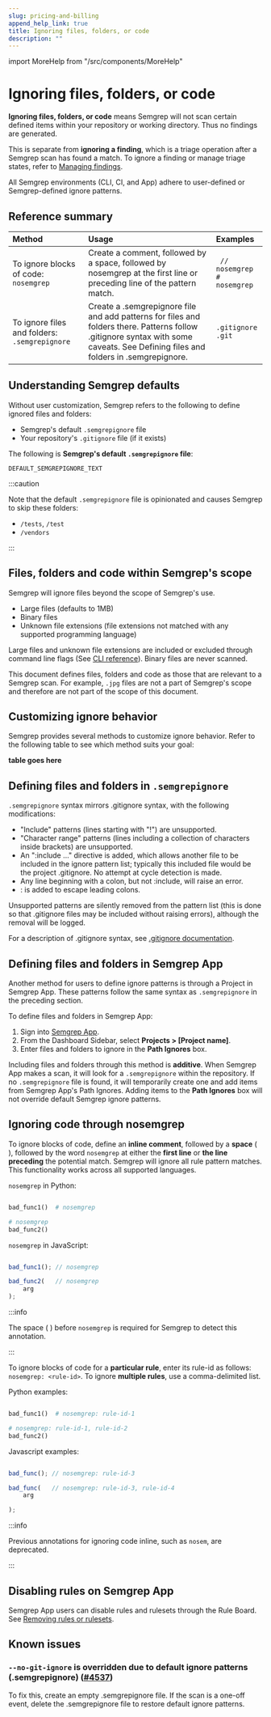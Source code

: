 ```yaml
---
slug: pricing-and-billing
append_help_link: true
title: Ignoring files, folders, or code
description: ""
---
```


import MoreHelp from "/src/components/MoreHelp"


# Ignoring files, folders, or code

**Ignoring files, folders, or code** means Semgrep will not scan certain defined items within your repository or working directory. Thus no findings are generated.

This is separate from **ignoring a finding**, which is a triage operation after a Semgrep scan has found a match. To ignore a finding or manage triage states, refer to [Managing findings](https://semgrep.dev/docs/managing-findings/).

All Semgrep environments (CLI, CI, and App) adhere to user-defined or Semgrep-defined ignore patterns.


## Reference summary

| Method  | Usage    | Examples |
|:--------|:---------|:---------|
| To ignore blocks of code: `nosemgrep` | Create a comment, followed by a space, followed by nosemgrep at the first line or preceding line of the pattern match. |   ` // nosemgrep` <br> `# nosemgrep` |
| To ignore files and folders: `.semgrepignore` | Create a .semgrepignore file and add patterns for files and folders there. Patterns follow .gitignore syntax with some caveats. See Defining files and folders in .semgrepignore. | `.gitignore` <br> `.git` |


## Understanding Semgrep defaults

Without user customization, Semgrep refers to the following to define ignored files and folders:

* Semgrep's default `.semgrepignore` file
* Your repository's `.gitignore` file (if it exists)

The following is **Semgrep's default `.semgrepignore` file**:

```
DEFAULT_SEMGREPIGNORE_TEXT

```

:::caution

Note that the default `.semgrepignore` file is opinionated and causes Semgrep to skip these folders:

* `/tests`, `/test`
* `/vendors`

:::


## Files, folders and code within Semgrep's scope

Semgrep will ignore files beyond the scope of Semgrep's use.

* Large files (defaults to 1MB)
* Binary files
* Unknown file extensions (file extensions not matched with any supported programming language)

Large files and unknown file extensions are included or excluded through command line flags (See [CLI reference](https://semgrep.dev/docs/cli-usage/)). Binary files are never scanned.

This document defines files, folders and code as those that are relevant to a Semgrep scan. For example, `.jpg` files are not a part of Semgrep's scope and therefore are not part of the scope of this document.


## Customizing ignore behavior

Semgrep provides several methods to customize ignore behavior. Refer to the following table to see which method suits your goal:

 **table goes here**

## Defining files and folders in `.semgrepignore`

`.semgrepignore` syntax mirrors .gitignore syntax, with the following modifications:

* "Include" patterns (lines starting with "!") are unsupported.
* "Character range" patterns (lines including a collection of characters inside brackets) are unsupported.
* An ":include ..." directive is added, which allows another file to be included in the ignore pattern list; typically this included file would be the project .gitignore. No attempt at cycle detection is made.
* Any line beginning with a colon, but not :include, will raise an error.
* \: is added to escape leading colons.

Unsupported patterns are silently removed from the pattern list (this is done so that .gitignore files may be included without raising errors), although the removal will be logged.

For a description of .gitignore syntax, see [.gitignore documentation](https://git-scm.com/docs/gitignore).


## Defining files and folders in Semgrep App

Another method for users to define ignore patterns is through a Project in Semgrep App. These patterns follow the same syntax as `.semgrepignore` in the preceding section.

To define files and folders in Semgrep App:

1. Sign into [Semgrep App](https://semgrep.dev/login?return_path=/manage/projects).
2. From the Dashboard Sidebar, select **Projects > [Project name]**.
3. Enter files and folders to ignore in the **Path Ignores** box.

Including files and folders through this method is **additive**. When Semgrep App makes a scan, it will look for a `.semgrepignore` within the repository. If no `.semgrepignore` file is found, it will temporarily create one and add items from Semgrep App's Path Ignores. Adding items to the **Path Ignores** box will not override default Semgrep ignore patterns.


## Ignoring code through nosemgrep

To ignore blocks of code, define an **inline comment**, followed by a **space** ( ), followed by the word `nosemgrep` at either the **first line** or **the line preceding** the potential match. Semgrep will ignore all rule pattern matches. This functionality works across all supported languages.

`nosemgrep` in Python:

```python

bad_func1()  # nosemgrep

# nosemgrep
bad_func2()

```

`nosemgrep` in JavaScript:

```javascript

bad_func1(); // nosemgrep

bad_func2(   // nosemgrep
    arg
);

```

:::info

The space ( ) before `nosemgrep` is required for Semgrep to detect this annotation.

:::

To ignore blocks of code for a **particular rule**, enter its rule-id as follows: `nosemgrep: <rule-id>`. To ignore **multiple rules**, use a comma-delimited list.

Python examples:

```python

bad_func1()  # nosemgrep: rule-id-1

# nosemgrep: rule-id-1, rule-id-2
bad_func2() 

```

Javascript examples:

```javascript

bad_func(); // nosemgrep: rule-id-3

bad_func(   // nosemgrep: rule-id-3, rule-id-4
    arg

);

```

:::info

Previous annotations for ignoring code inline, such as `nosem`, are deprecated.

:::


## Disabling rules on Semgrep App

Semgrep App users can disable rules and rulesets through the Rule Board. See [Removing rules or rulesets](https://semgrep.dev/docs/semgrep-app/rule-board/#removing-rules-or-rulesets).


## Known issues

### `--no-git-ignore` is overridden due to default ignore patterns (.semgrepignore) ([#4537](https://github.com/returntocorp/semgrep/issues/4537))

To fix this, create an empty .semgrepignore file. If the scan is a one-off event, delete the .semgrepignore file to restore default ignore patterns.


<MoreHelp />

